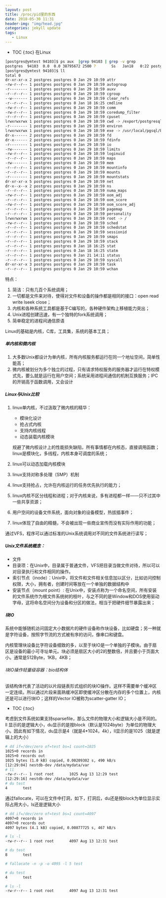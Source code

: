 ```yaml
---
layout: post
title: /proc/pid里的东西
date: 2018-05-30 11:31
header-img: "img/head.jpg"
categories: jekyll update
tags:
   - Linux
---
```


* TOC
{:toc}
在Linux

```bash
[postgres@ymtest 94103]$ ps aux  |grep 94103 | grep -v grep
postgres  94103  0.0  0.0 38795672 2500 ?       Ss   Jan18   0:22 postgres: autovacuum launcher process
[postgres@ymtest 94103]$ ll
total 0
dr-xr-xr-x 2 postgres postgres 0 Jan 29 10:59 attr
-rw-r--r-- 1 postgres postgres 0 Jan 29 10:59 autogroup
-r-------- 1 postgres postgres 0 Jan 29 10:59 auxv
-r--r--r-- 1 postgres postgres 0 Jan 29 10:59 cgroup
--w------- 1 postgres postgres 0 Jan 29 10:59 clear_refs
-r--r--r-- 1 postgres postgres 0 Jan 18 16:25 cmdline
-rw-r--r-- 1 postgres postgres 0 Jan 29 10:59 comm
-rw-r--r-- 1 postgres postgres 0 Jan 29 10:59 coredump_filter
-r--r--r-- 1 postgres postgres 0 Jan 29 10:59 cpuset
lrwxrwxrwx 1 postgres postgres 0 Jan 29 10:59 cwd -> /export/postgresql/affdata/affdata
-r-------- 1 postgres postgres 0 Jan 29 10:59 environ
lrwxrwxrwx 1 postgres postgres 0 Jan 29 10:59 exe -> /usr/local/pgsql/bin/postgres
dr-x------ 2 postgres postgres 0 Jan 29 10:59 fd
dr-x------ 2 postgres postgres 0 Jan 29 10:59 fdinfo
-r-------- 1 postgres postgres 0 Jan 29 10:59 io
-rw------- 1 postgres postgres 0 Jan 29 10:59 limits
-rw-r--r-- 1 postgres postgres 0 Jan 29 10:59 loginuid
-r--r--r-- 1 postgres postgres 0 Jan 29 10:59 maps
-rw------- 1 postgres postgres 0 Jan 29 10:59 mem
-r--r--r-- 1 postgres postgres 0 Jan 29 10:59 mountinfo
-r--r--r-- 1 postgres postgres 0 Jan 29 10:59 mounts
-r-------- 1 postgres postgres 0 Jan 29 10:59 mountstats
dr-xr-xr-x 5 postgres postgres 0 Jan 29 10:59 net
dr-x--x--x 2 postgres postgres 0 Jan 29 10:59 ns
-r--r--r-- 1 postgres postgres 0 Jan 29 10:59 numa_maps
-rw-r--r-- 1 postgres postgres 0 Jan 29 10:59 oom_adj
-r--r--r-- 1 postgres postgres 0 Jan 29 10:59 oom_score
-rw-r--r-- 1 postgres postgres 0 Jan 29 10:59 oom_score_adj
-r--r--r-- 1 postgres postgres 0 Jan 29 10:59 pagemap
-r--r--r-- 1 postgres postgres 0 Jan 29 10:59 personality
lrwxrwxrwx 1 postgres postgres 0 Jan 29 10:59 root -> /
-rw-r--r-- 1 postgres postgres 0 Jan 29 10:59 sched
-r--r--r-- 1 postgres postgres 0 Jan 29 10:59 schedstat
-r--r--r-- 1 postgres postgres 0 Jan 29 10:59 sessionid
-r--r--r-- 1 postgres postgres 0 Jan 29 10:59 smaps
-r--r--r-- 1 postgres postgres 0 Jan 29 10:59 stack
-r--r--r-- 1 postgres postgres 0 Jan 18 16:25 stat
-r--r--r-- 1 postgres postgres 0 Jan 18 16:25 statm
-r--r--r-- 1 postgres postgres 0 Jan 21 14:11 status
-r--r--r-- 1 postgres postgres 0 Jan 29 10:59 syscall
dr-xr-xr-x 3 postgres postgres 0 Jan 29 10:59 task
-r--r--r-- 1 postgres postgres 0 Jan 29 10:59 wchan
```



特点：

1. 简洁：只有几百个系统调用；
2. 一切都是文件来对待，使得对文件和设备的操作都是相同的接口：open read write lseek close；
3. 内核和各种系统工具都是基于C编写的，各种硬件架构上移植能力突出；
4. Unix进程创建迅速，有一个独特的fork系统调用；
5. 简单稳定的进程间通信原语

Linux的基础是内核，C库，工具集，系统的基本工具；

##### 单内核和微内核

1. 大多数Unix都设计为单内核，所有内核服务都运行在同一个地址空间，简单性能高；
2. 微内核被划分为多个独立的过程，只有请求特权服务的服务器才运行在特权模式先，要么就是运行在用户空间；系统采用进程间通信的机制互换服务；IPC的开销高于函数调用，又会设计

##### Linux与Unix比较

1. linux单内核，不过汲取了微内核的精华：

   - 模块化设计
   - 抢占式内核
   - 支持内核线程
   - 动态装载内核模块

   规避了微内核设计上的性能损失缺陷，所有事情都在内核态，直接调用函数；linux是模块化，多线程，内核本身可调度的系统；

2. linux可以动态加载内核模块

3. linux支持对称多处理（SMP）机制

4. linux支持抢占，允许在内核运行的任务优先执行的能力；

5. linux内核不区分线程和进程；对于内核来说，多有进程都一样——只不过其中一些共享资源；

6. 用户空间的设备文件系统，面向对象的设备模型，热拔插事件；

7. linux体现了自由的精髓，不会被出现一些商业宣传而没有实际作用的功能；

通过VFS，程序可以通过标准的Unix系统调用对不同的文件系统进行读写；

##### Unix文件系统概念：

- 文件
- 目录项：在Unix中，目录属于普通文件，VFS把目录当做文件对待，所以可以对目录执行和文件相同的操作。
- 索引节点（inode）：Unix中，将文件和文件相关信息加以区分，比如访问控制权限，大小，拥有者，创建时间等放在一个单独的数据结构中
- 安装节点（mount point）: 在Unix中，安装点称为一个命名空间，所有安装的文件系统作为根文件系统树的枝叶，与之不同的是Window和DOS使用驱动字母，这将命名空间分为设备和分区的做法，相当于把硬件细节暴露出来；

##### 块IO

系统中能够随机访问固定大小数据片的硬件设备称作块设备，比如硬盘；另一种就是字符设备，按照字节流的方式被有序的访问，像串口和键盘。

内核管理块设备比字符设备细致的多，以至于块IO是一个单独的子模块。由于扇区是设备的最小可寻址单元。块必须是扇区大小的2的整数倍，并且要小于页面大小。通常是512Byte，1KB，4KB；

###### 块IO操作轻量级容器：bio结构体

该结构体代表了活动的以片段链表形式组织的块IO操作。这样不需要单个缓冲区一定连续。所以通过片段来面熟缓冲区即使缓冲区分散在内存的多个位置上，内核还是可以进行块IO；这样的Vector IO被称为scatter-gatter IO；

* TOC
{:toc}


考虑到文件系统如果支持sparsefile，那么文件的物理大小和逻辑大小是不同的。ll 显示的是逻辑大小，du显示的是按block（默认是1024byte）为单位的物理大小。因此有如下情况，du显示是4（就是4*1024，4k），ll显示的是1025（就是逻辑上的大小）

```bash
# dd if=/dev/zero of=test bs=1 count=1025
1025+0 records in
1025+0 records out
1025 bytes (1.0 kB) copied, 0.00209302 s, 490 kB/s
[12:29:04] nestdb-dev /data/mydata/var
# ll
-rw-r--r-- 1 root root       1025 Aug 13 12:29 test
[12:29:16] nestdb-dev /data/mydata/var
# du test
4       test
```

通过fallocate，可以在文件中打洞，如下，打洞后，du还是按block为单位显示实际占用大小，ls还是逻辑大小

```bash
# dd if=/dev/zero of=test bs=1 count=4097
4097+0 records in
4097+0 records out
4097 bytes (4.1 kB) copied, 0.00877725 s, 467 kB/s

# ls -l
-rw-r--r-- 1 root root       4097 Aug 13 12:31 test

# du test
8       test

# fallocate -n -p -o 4095 -l 5 test

# du test
4       test

# ls -l
-rw-r--r-- 1 root root       4097 Aug 13 12:31 test
```


